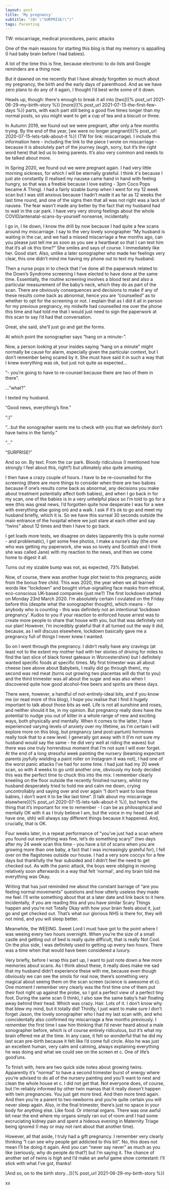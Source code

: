 ```yaml
---
layout: post
title: 'My pregnancy'
subtitle: "(Or \"SURPRISE!\")"
tags: Parenting
---
```


TW: miscarriage, medical procedures, panic attacks

One of the main reasons for starting this blog is that my memory is appalling (I had baby brain before I had babies).

A lot of the time this is fine, because electronic to do lists and Google reminders are a thing now.

But it dawned on me recently that I have already forgotten so much about my pregnancy, the birth and the early days of parenthood. And as we have zero plans to do any of it again, I thought I’d best write some of it down.

Heads up, though: there's enough to break it all into [two]({% post_url 2021-06-29-my-birth-story %}) [more]({% post_url 2021-07-13-the-first-few-days %}) parts, with each part still being a good five times longer than my normal posts, so you might want to get a cup of tea and a biscuit or three.

In Autumn 2019, we found out we were pregnant, after only a few months trying.  By the end of the year, [we were no longer pregnant]({% post_url 2020-07-15-lets-talk-about-it %}) (TW for link: miscarriage).  I include this information here - including the link to the piece I wrote on miscarriage - because it is absolutely part of the journey (eugh, sorry, but it’s the right word here) that led us to being parents.  It’s also very common and needs to be talked about more.

In Spring 2020, we found out we were pregnant again.  I had very little morning sickness, for which I will be eternally grateful. I think it's because I just ate constantly (I realised my nausea came hand in hand with feeling hungry, so that was a freebie because I love eating - 3pm Coco Pops became A Thing).  I had a fairly sizable bump when I went for my 12 week scan but I was still anxious because I hadn’t made it as far as 12 weeks the last time round, and one of the signs then that all was not right was a lack of nausea.  The fear wasn’t made any better by the fact that my husband had to wait in the car park.  I have very very strong feelings about the whole COVID/antenatal-scans-by-yourself nonsense, incidentally.

I go in, I lie down, I know the drill by now because I had quite a few scans around my miscarriage.  I say to the very lovely sonographer “My husband is waiting in the car, and we had a missed miscarriage a few months ago, can you please just tell me as soon as you see a heartbeat so that I can text him that it’s all ok this time?”  She smiles and says of course.  I immediately like her.  Good start.  Also, unlike a later sonographer who made her feelings very clear, this one didn’t mind me having my phone out to text my husband.

Then a nurse pops in to check that I’ve done all the paperwork related to the Down’s Syndrome screening I have elected to have done at the same time.  Essentially, the routine screening involves a blood test and also a particular measurement of the baby’s neck, which they do as part of the scan.  There are obviously consequences and decisions to make if any of these results come back as abnormal, hence you are “counselled” as to whether to opt for the screening or not.  I explain that as I did it all in person for my previous pregnancy, my midwife had counselled me over the phone this time and had told me that I would just need to sign the paperwork at this scan to say I’d had that conversation.

Great, she said, she’ll just go and get the forms.

At which point the sonographer says “hang on a minute-”.

Now, a person looking at your insides saying “hang on a minute” might normally be cause for alarm, especially given the particular context, but I don’t remember being scared by it.  She must have said it in such a way that I knew everything was ok, but just not quite as expected…

“- you’re going to have to re-counsel because there are two of them in there”.

…”what?”

I texted my husband.

“Good news, everything’s fine.”

“:)”

“...but the sonographer wants me to check with you that we definitely don’t have twins in the family.”

“...”

“SURPRISE!”

And so on.  By text.  From the car park.  Bloody ridiculous (I mentioned how strongly I feel about this, right?) but ultimately also quite amusing.

I then have a crazy couple of hours.  I have to be re-counselled for the screening (there are more things to consider when there are two babies because if one’s results come back as abnormal, any decisions you make about treatment potentially affect both babies), and when I go back in for my scan, one of the babies is in a very unhelpful place so I’m told to go for a wee (this was great news, I’d forgotten quite how desperate I was for a wee with everything else going on) and a walk.  I ask if it’s ok to go and meet my husband briefly, which it is.  So we have this surreal 30 seconds outside the main entrance of the hospital where we just stare at each other and say “twins” about 12 times and then I have to go back.

I get loads more tests, we disagree on dates (apparently this is quite normal - and problematic), I get some free photos, I make a nurse’s day (the one who was getting my paperwork, she was so lovely and Scottish and I think she was called Jane) with my reaction to the news, and then we come home to digest it all.

Turns out my sizable bump was not, as expected, 73% Babybel.

Now, of course, there was another huge plot twist to this pregnancy, aside from the bonus free child.  This was 2020, the year when we all learned words like “lockdown” and bought virtue-signalling face masks from ethical, eco-conscious UK-based companies (just me?)  The first lockdown started on Monday 23rd March 2020.  I’m absolutely certain I ovulated on the Friday before this (despite what the sonographer thought), which means - for anybody who is counting - this was definitely not an intentional ‘lockdown pregnancy’.  Kudos to you if your reaction to enforced house arrest was to create more people to share that house with you, but that was definitely not our plan!  However, I’m incredibly grateful that it all turned out the way it did, because, as I will discuss elsewhere, lockdown basically gave me a pregnancy full of things I never knew I wanted.

So on I went through the pregnancy.  I didn’t really have any cravings (at least not to the extent my mother had with her stories of driving for miles to find the last slice of black forest gateaux in Worcestershire) but I definitely wanted specific foods at specific times.  My first trimester was all about cheese (see above about Babybels, I really did go through them), my second was red meat (turns out growing two placentas will do that to you) and the third trimester was all about the sugar and was also when I discovered quite how good alcohol-free beers and spirits are these days.

There were, however, a handful of not-entirely-ideal bits, and if you know me (or read more of this blog), I hope you realise that I find it hugely important to talk about those bits as well.  Life is not all sunshine and roses, and neither should it be, in my opinion.  But pregnancy really does have the potential to nudge you out of kilter in a whole range of new and exciting ways, both physically and mentally.  When it comes to the latter, I have experienced varying levels of anxiety over my lifetime, as I’m certain I will explore more on this blog, but pregnancy (and post-partum) hormones really took that to a new level.  I generally got away with it (I’m not sure my husband would say the same - he did very well at riding the waves) but there was one truly horrendous moment that I’m not sure I will ever forget.  At the end of a long stressful week painting the nursery (beaming expectant parents joyfully wielding a paint roller on Instagram it was not), I had one of the worst panic attacks I’ve had for some time.  I had just had my 20 week scan, so with 4 weeks to go until another one, obviously my body decided this was the perfect time to chuck this into the mix.  I remember clearly kneeling on the floor outside the recently finished nursery, whilst my husband desperately tried to hold me and calm me down, crying uncontrollably and saying over and over again “I don’t want to lose these babies, I don’t want it to be like last time”.  [I talk about my miscarriage elsewhere]({% post_url 2020-07-15-lets-talk-about-it %}), but here’s the thing that it’s important for me to remember - I can be as philosophical and mentally OK with it as I truly believe I am, but the voice in my head (we all have one, shh) will always say different things because it happened.  And, crucially, that is OK.

Four weeks later, in a repeat performance of "you’ve just had a scan where you found out everything was fine, let’s do something scary!” (two days after my 24 week scan this time - you have a lot of scans when you are growing more than one baby, a fact that I was increasingly grateful for), I fell over on the flagstones outside our house.  I had a very sore coccyx for a few days but thankfully the fear subsided and I didn’t feel the need to get checked out.  As with the panic attack, the boys were obliging in moving relatively soon afterwards in a way that felt 'normal', and my brain told me everything was Okay.

Writing that has just reminded me about the constant barrage of “are you feeling normal movements” questions and how utterly useless they made me feel.  I’ll write something about that at a later date and link back to it here.
Incidentally, if you are reading this and you have similar Scary Things happen and you’re not Totally Okay with how your brain feels about it, just go and get checked out.  That’s what our glorious NHS is there for, they will not mind, and you will sleep better.

Meanwhile, the WEEING.  Sweet Lord I must have got to the point where I was weeing every two hours overnight.  When you’re the size of a small castle and getting out of bed is really quite difficult, that is really Not Cool.  On the plus side, I was definitely used to getting up every two hours.  There was a time when that would have been considered a luxury.

Very briefly, before I wrap this part up, I want to just note down a few more memories about scans.  As I think about these, it really does make me sad that my husband didn’t experience these with me, because even though obviously we can see the smols for real now, there’s something very magical about seeing them on the scan screen (science is awesome et c).  One moment I remember very clearly was the first time one of them put their foot right up against the probe, so I got a perfect view of a perfect tiny foot.  During the same scan (I think), I also saw the same baby’s hair floating away behind their head.  Which was crazy.  Hair.  Lots of it.  I don’t know why that blew my mind, but it totally did!  Thirdly, I just want to make sure I don’t forget Jason, the lovely sonographer who I had my last scan with, and who coincidentally also confirmed my miscarriage a few months previously.  I remember the first time I saw him thinking that I’d never heard about a male sonographer before, which is of course entirely ridiculous, but it’s what my brain offered me at the time.  In any case, it felt so wonderful that he did my last scan pre-birth because it felt like I’d come full circle.  Also he was just an excellent human, very calm and calming, always explaining everything he was doing and what we could see on the screen et c.  One of life’s good’uns.

To finish with, here are two quick side notes about growing twins.  Apparently it’s “normal” to have a second trimester burst of energy where you’re advised to do all of the nursery painting and you’ll want to nest and clean the whole house et c.  I did not get that.  Not everyone does, of course, but I’m reliably informed by other twin mamas that it really doesn’t happen with twin pregnancies.  You just get more tired.  And then more tired again.  And then you’re a parent to two newborns and you’re quite certain you will never sleep again.  Also, in the final trimester, there’s just no space in your body for anything else.  Like food.  Or internal organs.  There was one awful bit near the end where my organs simply ran out of room and I had some excruciating kidney pain and spent a hideous evening in Maternity Triage being ignored (I may or may not rant about that another time).

However, all that aside, I truly had a gift pregnancy.  I remember very clearly thinking “I can see why people get addicted to this bit”.  No, this does not mean I’ll be doing it again.  And you can “never say never” as much as you like (seriously, why do people do that?) but I’m saying it.  The chance of another set of twins is *high* and I’d make an awful game show contestant: I’ll stick with what I’ve got, thanks!

[And so, on to the birth story...]({% post_url 2021-06-29-my-birth-story %})

xx

